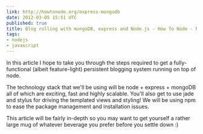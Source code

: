 ```yaml
---
link: http://howtonode.org/express-mongodb
date: 2012-03-05 15:51 UTC
published: true
title: Blog rolling with mongoDB, express and Node.js - How To Node - NodeJS
tags:
- nodejs
- javascript
---
```


In this article I hope to take you through the steps required to get a fully-functional (albeit feature-light) persistent blogging system running on top of node.

The technology stack that we'll be using will be node + express + mongoDB all of which are exciting, fast and highly scalable. You'll also get to use jade and stylus for driving the templated views and styling! We will be using npm to ease the package management and installation issues.

This article will be fairly in-depth so you may want to get yourself a rather large mug of whatever beverage you prefer before you settle down :)
